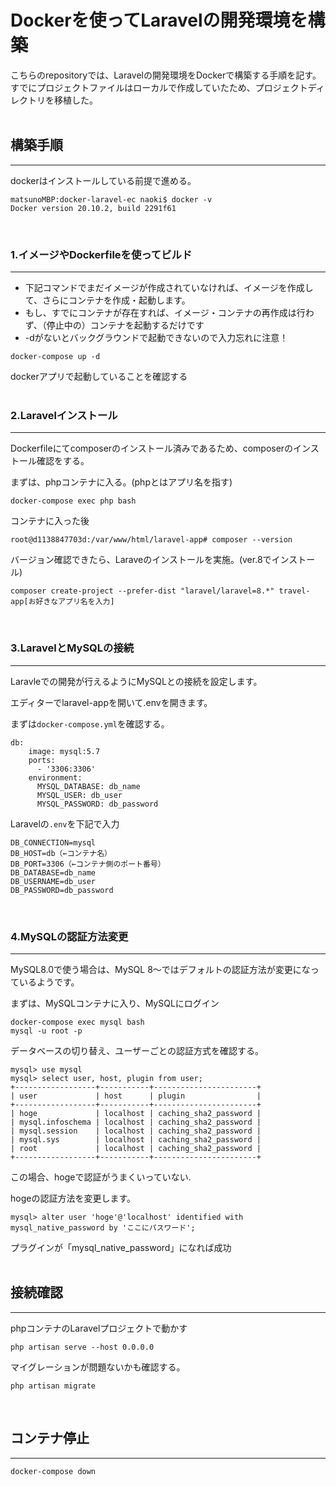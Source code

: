 # Dockerを使ってLaravelの開発環境を構築

こちらのrepositoryでは、Laravelの開発環境をDockerで構築する手順を記す。
すでにプロジェクトファイルはローカルで作成していたため、プロジェクトディレクトリを移植した。
<br>
<br>

## 構築手順
***
dockerはインストールしている前提で進める。

```
matsunoMBP:docker-laravel-ec naoki$ docker -v
Docker version 20.10.2, build 2291f61
```
<br>

### 1.イメージやDockerfileを使ってビルド
***

- 下記コマンドでまだイメージが作成されていなければ、イメージを作成して、さらにコンテナを作成・起動します。
- もし、すでにコンテナが存在すれば、イメージ・コンテナの再作成は行わず、（停止中の）コンテナを起動するだけです
- -dがないとバックグラウンドで起動できないので入力忘れに注意！

```
docker-compose up -d
```

dockerアプリで起動していることを確認する
<br><br>

### 2.Laravelインストール
***
Dockerfileにてcomposerのインストール済みであるため、composerのインストール確認をする。

まずは、phpコンテナに入る。(phpとはアプリ名を指す)
```
docker-compose exec php bash
```

コンテナに入った後

```
root@d1138847703d:/var/www/html/laravel-app# composer --version
```

バージョン確認できたら、Laraveのインストールを実施。(ver.8でインストール)
```
composer create-project --prefer-dist "laravel/laravel=8.*" travel-app[お好きなアプリ名を入力]
```
<br>

### 3.LaravelとMySQLの接続
***
Laravleでの開発が行えるようにMySQLとの接続を設定します。

エディターでlaravel-appを開いて.envを開きます。

まずは`docker-compose.yml`を確認する。
```
db:
    image: mysql:5.7
    ports:
      - '3306:3306'
    environment:
      MYSQL_DATABASE: db_name
      MYSQL_USER: db_user
      MYSQL_PASSWORD: db_password
```

Laravelの`.env`を下記で入力

```
DB_CONNECTION=mysql
DB_HOST=db（←コンテナ名）
DB_PORT=3306（←コンテナ側のポート番号）
DB_DATABASE=db_name
DB_USERNAME=db_user
DB_PASSWORD=db_password
```
<br>

### 4.MySQLの認証方法変更
***

MySQL8.0で使う場合は、MySQL 8〜ではデフォルトの認証方法が変更になっているようです。

まずは、MySQLコンテナに入り、MySQLにログイン
```
docker-compose exec mysql bash
mysql -u root -p
```

データベースの切り替え、ユーザーごとの認証方式を確認する。
```
mysql> use mysql
mysql> select user, host, plugin from user;
+------------------+-----------+-----------------------+
| user             | host      | plugin                |
+------------------+-----------+-----------------------+
| hoge             | localhost | caching_sha2_password |
| mysql.infoschema | localhost | caching_sha2_password |
| mysql.session    | localhost | caching_sha2_password |
| mysql.sys        | localhost | caching_sha2_password |
| root             | localhost | caching_sha2_password |
+------------------+-----------+-----------------------+
```

この場合、hogeで認証がうまくいっていない.

hogeの認証方法を変更します。
```
mysql> alter user 'hoge'@'localhost' identified with mysql_native_password by 'ここにパスワード';
```

プラグインが「mysql_native_password」になれば成功
<br>
<br>



## 接続確認
***
phpコンテナのLaravelプロジェクトで動かす

```
php artisan serve --host 0.0.0.0
```

マイグレーションが問題ないかも確認する。
```
php artisan migrate
```
<br>

## コンテナ停止
***

```
docker-compose down
```